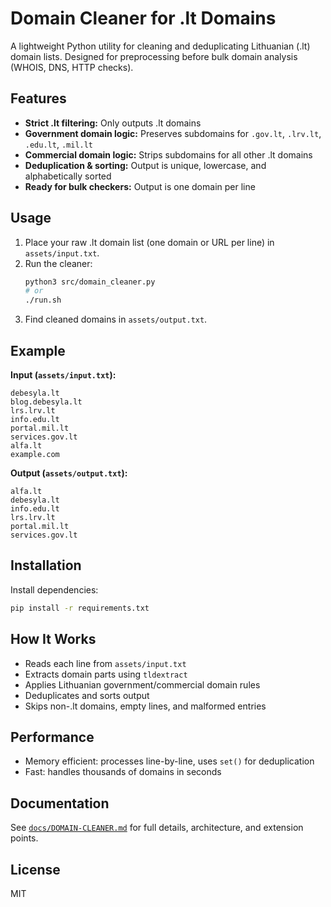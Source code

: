 # Domain Cleaner for .lt Domains

A lightweight Python utility for cleaning and deduplicating Lithuanian (.lt) domain lists. Designed for preprocessing before bulk domain analysis (WHOIS, DNS, HTTP checks).

## Features
- **Strict .lt filtering:** Only outputs .lt domains
- **Government domain logic:** Preserves subdomains for `.gov.lt`, `.lrv.lt`, `.edu.lt`, `.mil.lt`
- **Commercial domain logic:** Strips subdomains for all other .lt domains
- **Deduplication & sorting:** Output is unique, lowercase, and alphabetically sorted
- **Ready for bulk checkers:** Output is one domain per line

## Usage

1. Place your raw .lt domain list (one domain or URL per line) in `assets/input.txt`.
2. Run the cleaner:
   ```bash
   python3 src/domain_cleaner.py
   # or
   ./run.sh
   ```
3. Find cleaned domains in `assets/output.txt`.

## Example
**Input (`assets/input.txt`):**
```
debesyla.lt
blog.debesyla.lt
lrs.lrv.lt
info.edu.lt
portal.mil.lt
services.gov.lt
alfa.lt
example.com
```

**Output (`assets/output.txt`):**
```
alfa.lt
debesyla.lt
info.edu.lt
lrs.lrv.lt
portal.mil.lt
services.gov.lt
```

## Installation

Install dependencies:
```bash
pip install -r requirements.txt
```

## How It Works
- Reads each line from `assets/input.txt`
- Extracts domain parts using `tldextract`
- Applies Lithuanian government/commercial domain rules
- Deduplicates and sorts output
- Skips non-.lt domains, empty lines, and malformed entries

## Performance
- Memory efficient: processes line-by-line, uses `set()` for deduplication
- Fast: handles thousands of domains in seconds

## Documentation
See [`docs/DOMAIN-CLEANER.md`](docs/DOMAIN-CLEANER.md) for full details, architecture, and extension points.

## License
MIT
